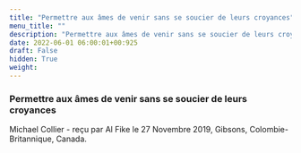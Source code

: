 ```yaml
---
title: "Permettre aux âmes de venir sans se soucier de leurs croyances"
menu_title: ""
description: "Permettre aux âmes de venir sans se soucier de leurs croyances"
date: 2022-06-01 06:00:01+00:925
draft: False
hidden: True
weight:
---
```

### Permettre aux âmes de venir sans se soucier de leurs croyances

Michael Collier - reçu par Al Fike le 27 Novembre 2019, Gibsons, Colombie-Britannique, Canada.



